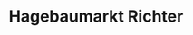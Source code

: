 ---
title: "Hagebaumarkt Richter"
url: /schoenberg-holstein/hagebaumarkt-richter/
shop: Baumarkt
---